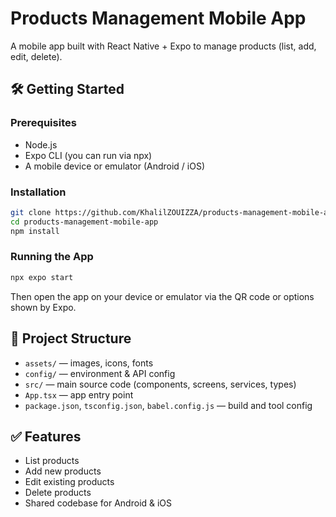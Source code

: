 # Products Management Mobile App

A mobile app built with React Native + Expo to manage products (list, add, edit, delete).

## 🛠️ Getting Started

### Prerequisites

* Node.js
* Expo CLI (you can run via npx)
* A mobile device or emulator (Android / iOS)

### Installation

```bash
git clone https://github.com/KhalilZOUIZZA/products-management-mobile-app.git
cd products-management-mobile-app
npm install
```

### Running the App

```bash
npx expo start
```

Then open the app on your device or emulator via the QR code or options shown by Expo.

## 📂 Project Structure

* `assets/` — images, icons, fonts
* `config/` — environment & API config
* `src/` — main source code (components, screens, services, types)
* `App.tsx` — app entry point
* `package.json`, `tsconfig.json`, `babel.config.js` — build and tool config

## ✅ Features

* List products
* Add new products
* Edit existing products
* Delete products
* Shared codebase for Android & iOS

